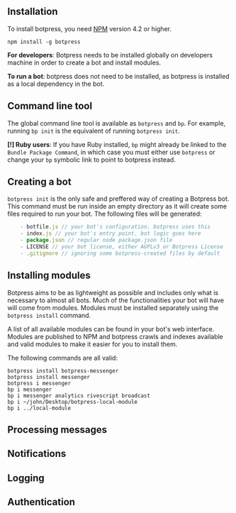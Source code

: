 ## Installation

To install botpress, you need [NPM](https://npmjs.com) version 4.2 or higher.

```
npm install -g botpress
```

**For developers**: Botpress needs to be installed globally on developers machine in order to create a bot and install modules. 

**To run a bot**: botpress does not need to be installed, as botpress is installed as a local dependency in the bot.

## Command line tool

The global command line tool is available as `botpress` and `bp`. For example, running `bp init` is the equivalent of running `botpress init`.

**[!] Ruby users**: If you have Ruby installed, `bp` might already be linked to the `Bundle Package Command`, in which case you must either use `botpress` or change your `bp` symbolic link to point to botpress instead.

## Creating a bot

`botpress init` is the only safe and preffered way of creating a Botpress bot. This command must be run inside an empty directory as it will create some files required to run your bot. The following files will be generated:

```js
    - botfile.js // your bot's configuration. botpress uses this
    - index.js // your bot's entry point. bot logic goes here
    - package.json // regular node package.json file
    - LICENSE // your bot license, either AGPLv3 or Botpress License
    - .gitignore // ignoring some botpress-created files by default
```

## Installing modules

Botpress aims to be as lightweight as possible and includes only what is necessary to almost all bots. Much of the functionalities your bot will have will come from modules. Modules must be installed separately using the `botpress install` command.

A list of all available modules can be found in your bot's web interface. Modules are published to NPM and botpress crawls and indexes available and valid modules to make it easier for you to install them.

The following commands are all valid:

```
botpress install botpress-messenger
botpress install messenger
botpress i messenger
bp i messenger
bp i messenger analytics rivescript broadcast
bp i ~/john/Desktop/botpress-local-module
bp i ../local-module
```

## Processing messages

## Notifications

## Logging

## Authentication
